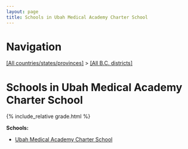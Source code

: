 ```yaml
---
layout: page
title: Schools in Ubah Medical Academy Charter School
---
```

# Navigation

[[All countries/states/provinces]](../..) > [[All B.C. districts]](..)

# Schools in Ubah Medical Academy Charter School

{% include_relative grade.html %}

**Schools:**

- [Ubah Medical Academy Charter School](Ubah_Medical_Academy_Charter_School.md)
